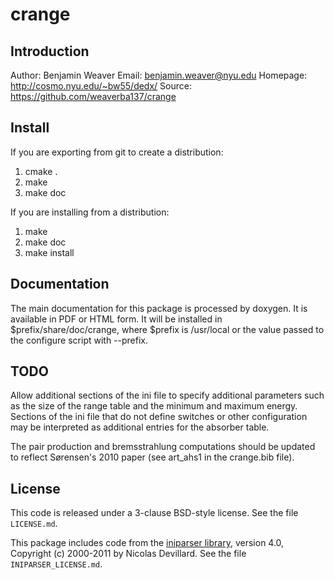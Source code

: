 # crange

## Introduction

Author: Benjamin Weaver
Email:  benjamin.weaver@nyu.edu
Homepage: http://cosmo.nyu.edu/~bw55/dedx/
Source: https://github.com/weaverba137/crange

## Install

If you are exporting from git to create a distribution:

1. cmake .
2. make
3. make doc

If you are installing from a distribution:

1. make
2. make doc
3. make install

## Documentation

The main documentation for this package is processed by doxygen.  It is
available in PDF or HTML form.  It will be installed in
$prefix/share/doc/crange, where $prefix is /usr/local or the value
passed to the configure script with --prefix.

## TODO

Allow additional sections of the ini file to specify additional
parameters such as the size of the range table and the minimum
and maximum energy.  Sections of the ini file that do not define
switches or other configuration may be interpreted as additional
entries for the absorber table.

The pair production and bremsstrahlung computations should be updated
to reflect Sørensen's 2010 paper (see art_ahs1 in the crange.bib file).

## License

This code is released under a 3-clause BSD-style license. See the file `LICENSE.md`.

This package includes code from the
[iniparser library](https://github.com/ndevilla/iniparser), version 4.0,
Copyright (c) 2000-2011 by Nicolas Devillard.  See the file `INIPARSER_LICENSE.md`.
